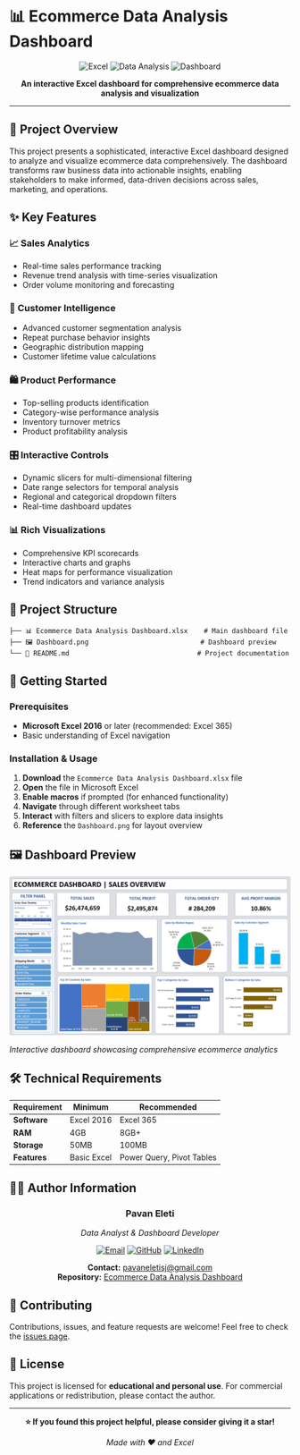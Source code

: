 # 📊 Ecommerce Data Analysis Dashboard

<div align="center">
  
![Excel](https://img.shields.io/badge/Microsoft_Excel-217346?style=for-the-badge&logo=microsoft-excel&logoColor=white)
![Data Analysis](https://img.shields.io/badge/Data%20Analysis-FF6B35?style=for-the-badge)
![Dashboard](https://img.shields.io/badge/Dashboard-4285F4?style=for-the-badge)

**An interactive Excel dashboard for comprehensive ecommerce data analysis and visualization**

</div>

---

## 🎯 Project Overview

This project presents a sophisticated, interactive Excel dashboard designed to analyze and visualize ecommerce data comprehensively. The dashboard transforms raw business data into actionable insights, enabling stakeholders to make informed, data-driven decisions across sales, marketing, and operations.

## ✨ Key Features

### 📈 **Sales Analytics**
- Real-time sales performance tracking
- Revenue trend analysis with time-series visualization
- Order volume monitoring and forecasting

### 👥 **Customer Intelligence**
- Advanced customer segmentation analysis
- Repeat purchase behavior insights
- Geographic distribution mapping
- Customer lifetime value calculations

### 🛍️ **Product Performance**
- Top-selling products identification
- Category-wise performance analysis
- Inventory turnover metrics
- Product profitability analysis

### 🎛️ **Interactive Controls**
- Dynamic slicers for multi-dimensional filtering
- Date range selectors for temporal analysis
- Regional and categorical dropdown filters
- Real-time dashboard updates

### 📊 **Rich Visualizations**
- Comprehensive KPI scorecards
- Interactive charts and graphs
- Heat maps for performance visualization
- Trend indicators and variance analysis

## 📁 Project Structure

```
├── 📊 Ecommerce Data Analysis Dashboard.xlsx    # Main dashboard file
├── 🖼️ Dashboard.png                            # Dashboard preview
└── 📖 README.md                                # Project documentation
```

## 🚀 Getting Started

### Prerequisites
- **Microsoft Excel 2016** or later (recommended: Excel 365)
- Basic understanding of Excel navigation

### Installation & Usage
1. **Download** the `Ecommerce Data Analysis Dashboard.xlsx` file
2. **Open** the file in Microsoft Excel
3. **Enable macros** if prompted (for enhanced functionality)
4. **Navigate** through different worksheet tabs
5. **Interact** with filters and slicers to explore data insights
6. **Reference** the `Dashboard.png` for layout overview

## 🖼️ Dashboard Preview

![Dashboard Preview](Dashboard.png)

*Interactive dashboard showcasing comprehensive ecommerce analytics*

## 🛠️ Technical Requirements

| Requirement | Minimum | Recommended |
|-------------|---------|-------------|
| **Software** | Excel 2016 | Excel 365 |
| **RAM** | 4GB | 8GB+ |
| **Storage** | 50MB | 100MB |
| **Features** | Basic Excel | Power Query, Pivot Tables |

## 👨‍💻 Author Information

<div align="center">

### **Pavan Eleti**
*Data Analyst & Dashboard Developer*

[![Email](https://img.shields.io/badge/Email-D14836?style=for-the-badge&logo=gmail&logoColor=white)](mailto:pavaneletisj@gmail.com)
[![GitHub](https://img.shields.io/badge/GitHub-100000?style=for-the-badge&logo=github&logoColor=white)](https://github.com/PAVANKUMARELETI/Ecommerce-Data-Analysis-Dashboard-Using-Excel)
[![LinkedIn](https://img.shields.io/badge/LinkedIn-0077B5?style=for-the-badge&logo=linkedin&logoColor=white)](#)

**Contact:** pavaneletisj@gmail.com  
**Repository:** [Ecommerce Data Analysis Dashboard](https://github.com/PAVANKUMARELETI/Ecommerce-Data-Analysis-Dashboard-Using-Excel)

</div>

## 🤝 Contributing

Contributions, issues, and feature requests are welcome! Feel free to check the [issues page](https://github.com/PAVANKUMARELETI/Ecommerce-Data-Analysis-Dashboard-Using-Excel/issues).

## 📄 License

This project is licensed for **educational and personal use**. For commercial applications or redistribution, please contact the author.

---

<div align="center">

**⭐ If you found this project helpful, please consider giving it a star!**

*Made with ❤️ and Excel*

</div>
